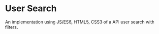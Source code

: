 User Search
========
An implementation using JS/ES6, HTML5, CSS3 of a API user search with filters.
